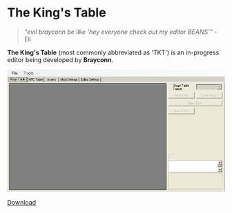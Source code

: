 # The King's Table


> *"evil brayconn be like 'hey everyone check out my editor BEANS'"* - Eli


**The King's Table** (most commonly abbreviated as 'TKT') is an in-progress editor being developed by **Brayconn**. 


![alt text](/wiki/img/tkt-mainmenu1.png)


[Download](https://github.com/Brayconn/TheKingsTable)
